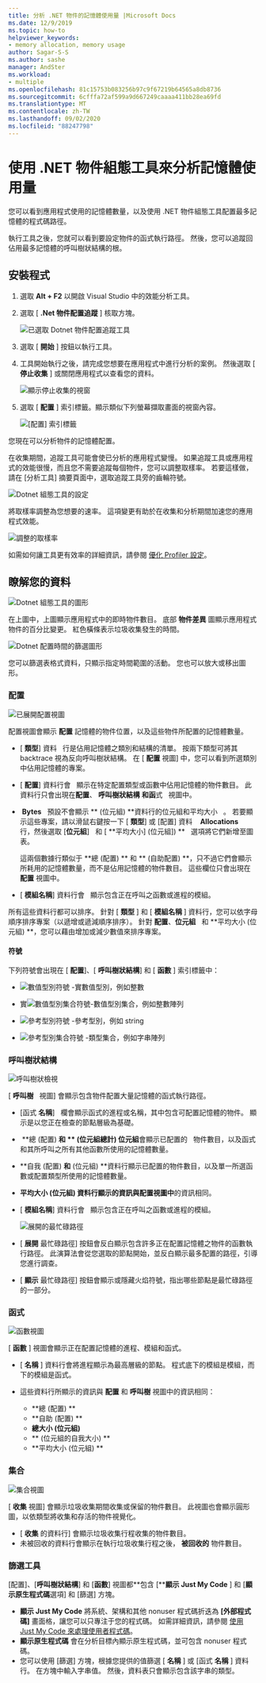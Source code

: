 ```yaml
---
title: 分析 .NET 物件的記憶體使用量 |Microsoft Docs
ms.date: 12/9/2019
ms.topic: how-to
helpviewer_keywords:
- memory allocation, memory usage
author: Sagar-S-S
ms.author: sashe
manager: AndSter
ms.workload:
- multiple
ms.openlocfilehash: 81c15753b083256b97c9f67219b64565a8db8736
ms.sourcegitcommit: 6cfffa72af599a9d667249caaaa411bb28ea69fd
ms.translationtype: MT
ms.contentlocale: zh-TW
ms.lasthandoff: 09/02/2020
ms.locfileid: "88247798"
---
```

# <a name="analyze-memory-usage-by-using-the-net-object-allocation-tool"></a>使用 .NET 物件組態工具來分析記憶體使用量

您可以看到應用程式使用的記憶體數量，以及使用 .NET 物件組態工具配置最多記憶體的程式碼路徑。

執行工具之後，您就可以看到要設定物件的函式執行路徑。 然後，您可以追蹤回佔用最多記憶體的呼叫樹狀結構的根。

## <a name="setup"></a>安裝程式

1. 選取 **Alt + F2** 以開啟 Visual Studio 中的效能分析工具。

1. 選取 [ **.Net 物件配置追蹤** ] 核取方塊。

   ![已選取 Dotnet 物件配置追蹤工具](../profiling/media/dotnetalloctoolselected.png "已選取 Dotnet 物件配置追蹤工具")

1. 選取 [ **開始** ] 按鈕以執行工具。

1. 工具開始執行之後，請完成您想要在應用程式中進行分析的案例。 然後選取 [ **停止收集** ] 或關閉應用程式以查看您的資料。

   ![顯示停止收集的視窗](../profiling/media/stopcollectionlighttheme.png "顯示停止收集的視窗")

1. 選取 [ **配置** ] 索引標籤。顯示類似下列螢幕擷取畫面的視窗內容。

   ![[配置] 索引標籤](../profiling/media/allocationview.png "[配置] 索引標籤")

您現在可以分析物件的記憶體配置。

在收集期間，追蹤工具可能會使已分析的應用程式變慢。 如果追蹤工具或應用程式的效能很慢，而且您不需要追蹤每個物件，您可以調整取樣率。 若要這樣做，請在 [分析工具] 摘要頁面中，選取追蹤工具旁的齒輪符號。

![Dotnet 組態工具的設定](../profiling/media/dotnetallocsettings.png "Dotnet 組態工具的設定")

將取樣率調整為您想要的速率。 這項變更有助於在收集和分析期間加速您的應用程式效能。

![調整的取樣率](../profiling/media/adjustedsamplingratedotnetalloctool.png "調整的取樣率")

如需如何讓工具更有效率的詳細資訊，請參閱 [優化 Profiler 設定](../profiling/optimize-profiler-settings.md)。

## <a name="understand-your-data"></a>瞭解您的資料

![Dotnet 組態工具的圖形](../profiling/media/graphdotnetalloc.png "Dotnet 組態工具的圖形")

在上圖中，上圖顯示應用程式中的即時物件數目。 底部 **物件差異** 圖顯示應用程式物件的百分比變更。 紅色橫條表示垃圾收集發生的時間。

![Dotnet 配置時間的篩選圖形](../profiling/media/graphdotnetalloctimefiltered.png "Dotnet 配置時間的篩選圖形")

您可以篩選表格式資料，只顯示指定時間範圍的活動。 您也可以放大或移出圖形。

### <a name="allocation"></a>配置

![已展開配置視圖](../profiling/media/allocationexpandedlight.png "已展開配置視圖")

配置視圖會顯示 **配置** 記憶體的物件位置，以及這些物件所配置的記憶體數量。

- [ **類型**] 資料   行是佔用記憶體之類別和結構的清單。 按兩下類型可將其 backtrace 視為反向呼叫樹狀結構。 在 [ **配置** 視圖] 中，您可以看到所選類別中佔用記憶體的專案。

- [ **配置**] 資料行會   顯示在特定配置類型或函數中佔用記憶體的物件數目。 此資料行只會出現在**配置**、 **呼叫樹狀結構** **和函**式   視圖中。

-  **Bytes**   預設不會顯示 ** (位元組) **資料行的位元組和平均大小   。 若要顯示這些專案，請以滑鼠右鍵按一下 [ **類型**] 或 [配置] 資料    **Allocations**   行，然後選取 [**位元組**]   和 [ **平均大小] (位元組]) **   選項將它們新增至圖表。 

   這兩個數據行類似于 **總 (配置) ** 和 ** (自助配置) **，只不過它們會顯示所耗用的記憶體數量，而不是佔用記憶體的物件數目。 這些欄位只會出現在 **配置** 視圖中。

- [ **模組名稱**] 資料行會   顯示包含正在呼叫之函數或進程的模組。

所有這些資料行都可以排序。 針對 [ **類型** ] 和 [ **模組名稱** ] 資料行，您可以依字母順序排序專案（以遞增或遞減順序排序）。 針對 **配置**、**位元組**   和 **平均大小 (位元組) **，您可以藉由增加或減少數值來排序專案。

#### <a name="symbols"></a>符號

下列符號會出現在 [ **配置**]、[ **呼叫樹狀結構**] 和 [ **函數** ] 索引標籤中：

- ![數值型別符號](../profiling/media/valuetypeicon.png "數值型別符號") -實數值型別，例如整數

- 實![數值型別集合符號](../profiling/media/valuetypecollectionicon.png "數值型別集合符號")-數值型別集合，例如整數陣列

- ![參考型別符號](../profiling/media/referencetypeicon.png "參考型別符號") -參考型別，例如 string

- ![參考型別集合符號](../profiling/media/referencetypecollectionicon.png "參考型別集合符號") -類型集合，例如字串陣列

### <a name="call-tree"></a>呼叫樹狀結構

![呼叫樹狀檢視](../profiling/media/calltreelight.png "呼叫樹狀檢視")

[ **呼叫樹**   視圖] 會顯示包含物件配置大量記憶體的函式執行路徑。

- [函式 **名稱**]   欄會顯示函式的進程或名稱，其中包含可配置記憶體的物件。 顯示是以您正在檢查的節點層級為基礎。
-  **總 (配置) **和 ** (位元組總計) 位元組**會顯示已配置的   物件數目，以及函式和其所呼叫之所有其他函數所使用的記憶體數量。
- **自我 (配置) **和** (位元組) **資料行顯示已配置的物件數目，以及單一所選函數或配置類型所使用的記憶體數量。
- **平均大小 (位元組) **資料行**顯示的資訊與配置視圖中**的資訊相同。
- [ **模組名稱**] 資料行會   顯示包含正在呼叫之函數或進程的模組。

   ![展開的最忙碌路徑](../profiling/media/hotpathlight.png "展開的最忙碌路徑")

- [ **展開** 最忙碌路徑] 按鈕會反白顯示包含許多正在配置記憶體之物件的函數執行路徑。 此演算法會從您選取的節點開始，並反白顯示最多配置的路徑，引導您進行調查。
- [ **顯示** 最忙碌路徑] 按鈕會顯示或隱藏火焰符號，指出哪些節點是最忙碌路徑的一部分。

### <a name="functions"></a>函式

![函數視圖](../profiling/media/functionslight.png "函數視圖")

[ **函數** ] 視圖會顯示正在配置記憶體的進程、模組和函式。

- [ **名稱** ] 資料行會將進程顯示為最高層級的節點。 程式底下的模組是模組，而下的模組是函式。
- 這些資料行所顯示的資訊與 **配置** 和 **呼叫樹** 視圖中的資訊相同：

  - **總 (配置) **
  - **自助 (配置) **
  - **總大小 (位元組)**
  - ** (位元組的自我大小) **
  - **平均大小 (位元組) **

### <a name="collection"></a>集合

![集合視圖](../profiling/media/collectionlight.png "集合視圖")

[ **收集** 視圖] 會顯示垃圾收集期間收集或保留的物件數目。 此視圖也會顯示圓形圖，以依類型將收集和存活的物件視覺化。

- [ **收集** 的資料行] 會顯示垃圾收集行程收集的物件數目。
- 未被回收的資料行會顯示在執行垃圾收集行程之後， **被回收的** 物件數目。

### <a name="filtering-tools"></a>篩選工具

[配置]、[**呼叫樹狀結構**] 和 [**函數**] 視圖都**包含 [****顯示 Just My Code** ] 和 [**顯示原生程式碼**選項] 和 [篩選] 方塊。

- **顯示 Just My Code** 將系統、架構和其他 nonuser 程式碼折迭為 **[外部程式碼]** 畫面格，讓您可以只專注于您的程式碼。 如需詳細資訊，請參閱 [使用 Just My Code 來處理使用者程式碼](../debugger/just-my-code.md)。
- **顯示原生程式碼** 會在分析目標內顯示原生程式碼，並可包含 nonuser 程式碼。
- 您可以使用 [篩選] 方塊，根據您提供的值篩選 [ **名稱** ] 或 [函式 **名稱** ] 資料行。 在方塊中輸入字串值。 然後，資料表只會顯示包含該字串的類型。
